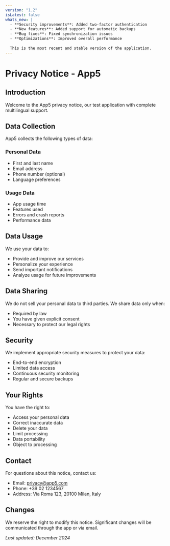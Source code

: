 ```yaml
---
version: "1.2"
isLatest: false
whats_new: |
  - **Security improvements**: Added two-factor authentication
  - **New features**: Added support for automatic backups
  - **Bug fixes**: Fixed synchronization issues
  - **Optimizations**: Improved overall performance
  
  This is the most recent and stable version of the application.
---
```


# Privacy Notice - App5

## Introduction

Welcome to the App5 privacy notice, our test application with complete multilingual support.

## Data Collection

App5 collects the following types of data:

### Personal Data
- First and last name
- Email address
- Phone number (optional)
- Language preferences

### Usage Data
- App usage time
- Features used
- Errors and crash reports
- Performance data

## Data Usage

We use your data to:
- Provide and improve our services
- Personalize your experience
- Send important notifications
- Analyze usage for future improvements

## Data Sharing

We do not sell your personal data to third parties. We share data only when:
- Required by law
- You have given explicit consent
- Necessary to protect our legal rights

## Security

We implement appropriate security measures to protect your data:
- End-to-end encryption
- Limited data access
- Continuous security monitoring
- Regular and secure backups

## Your Rights

You have the right to:
- Access your personal data
- Correct inaccurate data
- Delete your data
- Limit processing
- Data portability
- Object to processing

## Contact

For questions about this notice, contact us:
- Email: privacy@app5.com
- Phone: +39 02 1234567
- Address: Via Roma 123, 20100 Milan, Italy

## Changes

We reserve the right to modify this notice. Significant changes will be communicated through the app or via email.

*Last updated: December 2024*
